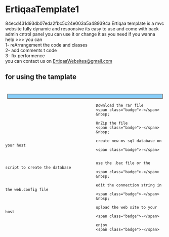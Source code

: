 # ErtiqaaTemplate1
84ecd431d93db07eda2fbc5c24e003a5a489394a
Ertiqaa template is a mvc website fully dynamic and responsive 
its easy to use and come with back admin cntrol panel
you can use it or change it as you need
if you wanna help >>> you can </br>
1- reArrangement the code and classes</br>
2- add comments t code</br>
3- fix performence</br>
you can contact us on ErtiqaaWebsites@gmail.com</br>
<h2>for using the tamplate</h2></br>
 
 <p style="border:2px solid gray; background-color:lightskyblue; margin:6px; padding:6px;">


                                            Download the rar file
                                            <span class="badge">-</span>
                                            &nbsp;

                                            UnZip the file
                                            <span class="badge">-</span>
                                            &nbsp;

                                            create new ms sql database on your host
                                            <span class="badge">-</span>


                                            use the .bac file or the script to create the database
                                            <span class="badge">-</span>
                                            &nbsp;

                                            edit the connection string in the web.config file
                                            <span class="badge">-</span>
                                            &nbsp;

                                            upload the web site to your host
                                            <span class="badge">-</span>

                                            enjoy
                                            <span class="badge">-</span>

